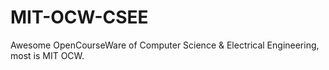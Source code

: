 # MIT-OCW-CSEE
Awesome OpenCourseWare of Computer Science &amp; Electrical Engineering, most is MIT OCW.

